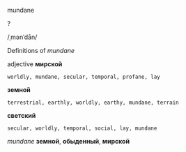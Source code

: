 mundane

?

/ˌmənˈdān/

Definitions of _mundane_

adjective
**мирской**

    worldly, mundane, secular, temporal, profane, lay
**земной**

    terrestrial, earthly, worldly, earthy, mundane, terrain
**светский**

    secular, worldly, temporal, social, lay, mundane

_mundane_
**земной**, **обыденный**, **мирской**